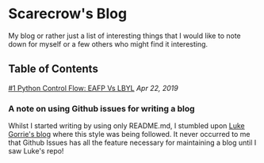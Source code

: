 # Scarecrow's Blog
My blog or rather just a list of interesting things that I would like to note down for myself or a few others who might find it interesting.

## Table of Contents
[#1 Python Control Flow: EAFP Vs LBYL](https://github.com/scarecrow1123/blog/issues/1) *Apr 22, 2019*

### A note on using Github issues for writing a blog
Whilst I started writing by using only README.md, I stumbled upon [Luke Gorrie's blog](https://github.com/lukego/blog) where this style was being followed. It never occurred to me that Github Issues has all the feature necessary for maintaining a blog until I saw Luke's repo!
